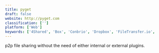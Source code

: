 ```yaml
---
title: pyget
draft: false 
website: http://pyget.com
classification: ['']
platform: ['Web']
keywords: ['4Shared', 'Box', 'Conbrio', 'Dropbox', 'FileTransfer.io', 'Ge.tt', 'HDDBUNKER', 'Jirafeau', 'Jumpshare', 'Laragon', 'MediaFire', 'Mega', 'Pixeldrain', 'Send Anywhere', 'UploadFiles.io', 'Volafile', 'Wefl.io', 'pCloud Transfer', 'reep.io']
---
```

p2p file sharing without the need of either internal or external plugins.